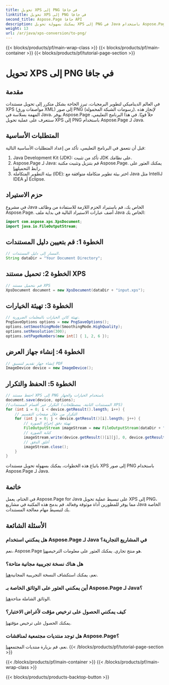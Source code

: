 ```yaml
---
title: تحويل XPS إلى PNG في جافا
linktitle: تحويل XPS إلى PNG في جافا
second_title: Aspose.Page جافا API
description: يمكنك بسهولة تحويل XPS إلى PNG في Java باستخدام Aspose.Page. قم بتبسيط مهام المستندات باستخدام هذا الحل الموثوق والصديق للمطورين.
weight: 13
url: /ar/java/xps-conversion/to-png/
---
```


{{< blocks/products/pf/main-wrap-class >}}
{{< blocks/products/pf/main-container >}}
{{< blocks/products/pf/tutorial-page-section >}}

# تحويل XPS إلى PNG في جافا

## مقدمة
في العالم الديناميكي لتطوير البرمجيات، تبرز الحاجة بشكل متكرر إلى تحويل مستندات XPS (مواصفات ورق XML) إلى صور PNG (رسومات الشبكة المحمولة). لإنجاز هذه المهمة بسلاسة في Java، يوفر Aspose.Page حلاً قويًا. في هذا البرنامج التعليمي، سنتعرف على عملية تحويل XPS إلى PNG باستخدام Aspose.Page لـ Java.
## المتطلبات الأساسية
قبل أن نتعمق في البرنامج التعليمي، تأكد من إعداد المتطلبات الأساسية التالية:
1. Java Development Kit (JDK): تأكد من تثبيت JDK على نظامك.
2.  Aspose.Page لـ Java: قم بتنزيل وتثبيت مكتبة Aspose.Page. يمكنك العثور على رابط التحميل[هنا](https://releases.aspose.com/page/java/).
3. بيئة التطوير المتكاملة (IDE): اختر بيئة تطوير متكاملة متوافقة مع Java مثل IntelliJ IDEA أو Eclipse.
## حزم الاستيراد
في مشروع Java الخاص بك، قم باستيراد الحزم اللازمة للاستفادة من وظائف Aspose.Page. أضف عبارات الاستيراد التالية في بداية ملف Java الخاص بك:
```java
import com.aspose.xps.XpsDocument;
import java.io.FileOutputStream;
```
## الخطوة 1: قم بتعيين دليل المستندات
```java
// المسار إلى دليل المستندات.
String dataDir = "Your Document Directory";
```
## الخطوة 2: تحميل مستند XPS
```java
// قم بتحميل مستند XPS
XpsDocument document = new XpsDocument(dataDir + "input.xps");
```
## الخطوة 3: تهيئة الخيارات
```java
// تهيئة كائن الخيارات بالمعلمات الضرورية.
PngSaveOptions options = new PngSaveOptions();
options.setSmoothingMode(SmoothingMode.HighQuality);
options.setResolution(300);
options.setPageNumbers(new int[] { 1, 2, 6 });
```
## الخطوة 4: إنشاء جهاز العرض
```java
// إنشاء جهاز تقديم لتنسيق PDF
ImageDevice device = new ImageDevice();
```
## الخطوة 5: الحفظ والتكرار
```java
// احفظ مستند XPS إلى PNG باستخدام الخيارات والجهاز
document.save(device, options);
//التكرار عبر أقسام المستندات (المستندات الثابتة، بمصطلحات XPS)
for (int i = 0; i < device.getResult().length; i++) {
    // التكرار من خلال صفحات التقسيم
    for (int j = 0; j < device.getResult()[i].length; j++) {
        // تهيئة دفق إخراج الصورة
        FileOutputStream imageStream = new FileOutputStream(dataDir + "XPStoPNG" + "_" + (i + 1) + "_" + (j + 1) + ".png");
        // كتابة الصورة
        imageStream.write(device.getResult()[i][j], 0, device.getResult()[i][j].length);
        // أغلق الدفق
        imageStream.close();
    }
}
```
باتباع هذه الخطوات، يمكنك بسهولة تحويل مستندات XPS إلى صور PNG باستخدام Aspose.Page لـ Java.
## خاتمة
في الختام، يعمل Aspose.Page for Java على تبسيط عملية تحويل XPS إلى PNG، مما يوفر للمطورين أداة موثوقة وفعالة. قم بدمج هذه المكتبة في مشاريع Java الخاصة بك لتبسيط مهام معالجة المستندات.
## الأسئلة الشائعة
### هل يمكنني استخدام Aspose.Page لـ Java في المشاريع التجارية؟
 نعم، Aspose.Page هو منتج تجاري. يمكنك العثور على معلومات الترخيص[هنا](https://purchase.aspose.com/buy).
### هل هناك نسخة تجريبية مجانية متاحة؟
 نعم، يمكنك استكشاف النسخة التجريبية المجانية[هنا](https://releases.aspose.com/).
### أين يمكنني العثور على الوثائق الخاصة بـ Aspose.Page لـ Java؟
 الوثائق الشاملة متاحة[هنا](https://reference.aspose.com/page/java/).
### كيف يمكنني الحصول على ترخيص مؤقت لأغراض الاختبار؟
 يمكنك الحصول على ترخيص مؤقت[هنا](https://purchase.aspose.com/temporary-license/).
### هل توجد منتديات مجتمعية لمناقشات Aspose.Page؟
 نعم، قم بزيارة منتديات المجتمع[هنا](https://forum.aspose.com/c/page/39).
{{< /blocks/products/pf/tutorial-page-section >}}

{{< /blocks/products/pf/main-container >}}
{{< /blocks/products/pf/main-wrap-class >}}

{{< blocks/products/products-backtop-button >}}
